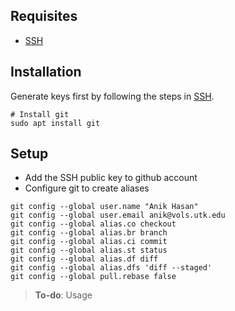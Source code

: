 ## Requisites 
- [SSH](./ssh.md)

## Installation
Generate keys first by following the steps in [SSH](./ssh.md).
```
# Install git
sudo apt install git
```
 

## Setup  
 - Add the SSH public key to github account
 - Configure git to create aliases 
 ```
git config --global user.name "Anik Hasan"
git config --global user.email anik@vols.utk.edu
git config --global alias.co checkout
git config --global alias.br branch
git config --global alias.ci commit
git config --global alias.st status
git config --global alias.df diff
git config --global alias.dfs 'diff --staged'
git config --global pull.rebase false
 ``` 
> **To-do**: Usage